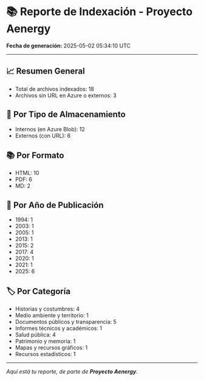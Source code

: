 # 📚 Reporte de Indexación - Proyecto Aenergy
**Fecha de generación:** 2025-05-02 05:34:10 UTC

---

## 📈 Resumen General
- Total de archivos indexados: 18
- Archivos sin URL en Azure o externos: 3

## 🔐 Por Tipo de Almacenamiento
- Internos (en Azure Blob): 12
- Externos (con URL): 6

## 📚 Por Formato
- HTML: 10
- PDF: 6
- MD: 2

## 📅 Por Año de Publicación
- 1994: 1
- 2003: 1
- 2005: 1
- 2013: 1
- 2015: 2
- 2017: 4
- 2020: 1
- 2021: 1
- 2025: 6

## 🏷️ Por Categoría
- Historias y costumbres: 4
- Medio ambiente y territorio: 1
- Documentos públicos y transparencia: 5
- Informes técnicos y académicos: 1
- Salud pública: 4
- Patrimonio y memoria: 1
- Mapas y recursos gráficos: 1
- Recursos estadísticos: 1

---

_Aquí está tu reporte, de parte de **Proyecto Aenergy**._
